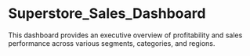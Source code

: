 # Superstore_Sales_Dashboard
This dashboard provides an executive overview of profitability and sales performance across various segments, categories, and regions.

